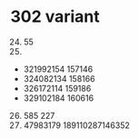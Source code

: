# 302 variant

24. 55
25. 
- 321992154 157146
- 324082134 158166
- 326172114 159186
- 329102184 160616
26. 585 227
27. 47983179 189110287146352
